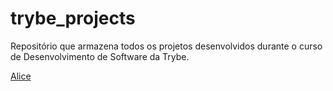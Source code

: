 # trybe_projects
Repositório que armazena todos os projetos desenvolvidos durante o curso de Desenvolvimento de Software da Trybe.


[Alice ](https://severidade.github.io/trybe_projects/adventures_wonderland/index.html")